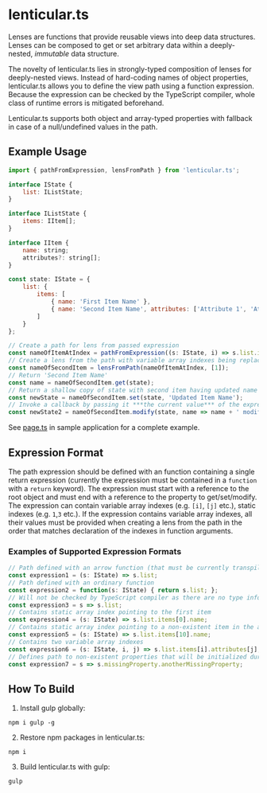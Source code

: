 # lenticular.ts
Lenses are functions that provide reusable views into deep data structures. Lenses can be composed to get or set arbitrary data within a deeply-nested, *immutable* data structure.

The novelty of lenticular.ts lies in strongly-typed composition of lenses for deeply-nested views. Instead of hard-coding names of object properties, lenticular.ts allows you to define the view path using a function expression. Because the expression can be checked by the TypeScript compiler, whole class of runtime errors is mitigated beforehand.

Lenticular.ts supports both object and array-typed properties with fallback in case of a null/undefined values in the path.

## Example Usage
```javascript
import { pathFromExpression, lensFromPath } from 'lenticular.ts';

interface IState {
    list: IListState;
}

interface IListState {
    items: IItem[];
}

interface IItem {
    name: string;
    attributes?: string[];
}

const state: IState = {
    list: {
        items: [
            { name: 'First Item Name' },
            { name: 'Second Item Name', attributes: ['Attribute 1', 'Attribute 2'] }
        ]
    }
};

// Create a path for lens from passed expression
const nameOfItemAtIndex = pathFromExpression((s: IState, i) => s.list.items[i].name); 
// Create a lens from the path with variable array indexes being replaced with values from the passed array
const nameOfSecondItem = lensFromPath(nameOfItemAtIndex, [1]); 
// Return 'Second Item Name'
const name = nameOfSecondItem.get(state);
// Return a shallow copy of state with second item having updated name
const newState = nameOfSecondItem.set(state, 'Updated Item Name'); 
// Invoke a callback by passing it ***the current value*** of the expression and using its return value for a set() call
const newState2 = nameOfSecondItem.modify(state, name => name + ' modified'); 
```

See [page.ts](examples/simpleApp/src/page.ts) in sample application for a complete example.

## Expression Format
The path expression should be defined with an function containing a single return expression (currently the expression must be contained in a `function` with a `return` keyword). The expression must start with a reference to the root object and must end with a reference to the property to get/set/modify. The expression can contain variable array indexes (e.g. `[i]`, `[j]` etc.), static indexes (e.g. `1`,`3` etc.). If the expression contains variable array indexes, all their values must be provided when creating a lens from the path in the order that matches declaration of the indexes in function arguments.

### Examples of Supported Expression Formats
```javascript
// Path defined with an arrow function (that must be currently transpiled by TSC to an ordinary function)
const expression1 = (s: IState) => s.list; 
// Path defined with an ordinary function
const expression2 = function(s: IState) { return s.list; }; 
// Will not be checked by TypeScript compiler as there are no type information available
const expression3 = s => s.list; 
// Contains static array index pointing to the first item
const expression4 = (s: IState) => s.list.items[0].name; 
// Contains static array index pointing to a non-existent item in the array - the item will be created during lens.set() invocation
const expression5 = (s: IState) => s.list.items[10].name; 
// Contains two variable array indexes
const expression6 = (s: IState, i, j) => s.list.items[i].attributes[j]; 
// Defines path to non-existent properties that will be initialized during lens.set() invocation
const expression7 = s => s.missingProperty.anotherMissingProperty; 
```

## How To Build 
1. Install gulp globally:
  ```
  npm i gulp -g
  ```
2. Restore npm packages in lenticular.ts:
  ``` 
  npm i
  ```
3. Build lenticular.ts with gulp:
  ```
  gulp
  ```
